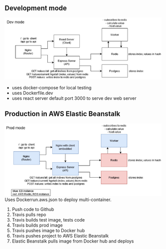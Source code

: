 ## Development mode
![dev_mode](/images/multi-docker_dev.jpg)

- uses docker-compose for local testing
- uses Dockerfile.dev
- uses react server default port 3000 to serve dev web server

## Production in AWS Elastic Beanstalk
![prod_mode](/images/multi-docker_prod.jpg)
Uses Dockerrun.aws.json to deploy multi-container.

1. Push code to Github
2. Travis pulls repo
3. Travis builds test image, tests code
4. Travis builds prod image
5. Travis pushes image to Docker hub
6. Travis pushes project to AWS Elastic Beanstalk
7. Elastic Beanstalk pulls image from Docker hub and deploys




